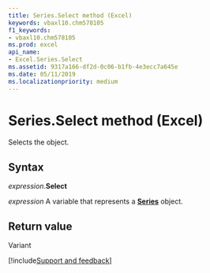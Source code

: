 ```yaml
---
title: Series.Select method (Excel)
keywords: vbaxl10.chm578105
f1_keywords:
- vbaxl10.chm578105
ms.prod: excel
api_name:
- Excel.Series.Select
ms.assetid: 9317a166-df2d-0c06-b1fb-4e3ecc7a645e
ms.date: 05/11/2019
ms.localizationpriority: medium
---
```



# Series.Select method (Excel)

Selects the object.


## Syntax

_expression_.**Select**

_expression_ A variable that represents a **[Series](Excel.Series(object).md)** object.


## Return value

Variant




[!include[Support and feedback](~/includes/feedback-boilerplate.md)]